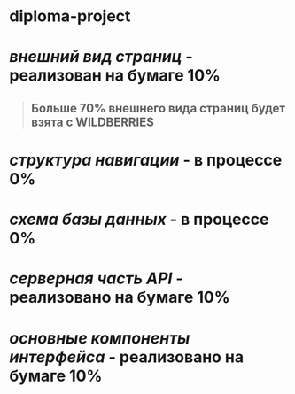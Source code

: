 # diploma-project
# *внешний вид страниц* - реализован на бумаге  10%
>## Больше 70% внешнего вида страниц будет взята с WILDBERRIES
# *структура навигации* - в процессе 0%
# *схема базы данных* - в процессе 0%
# *серверная часть API* - реализовано на бумаге 10%
# *основные компоненты интерфейса* - реализовано на бумаге 10%

